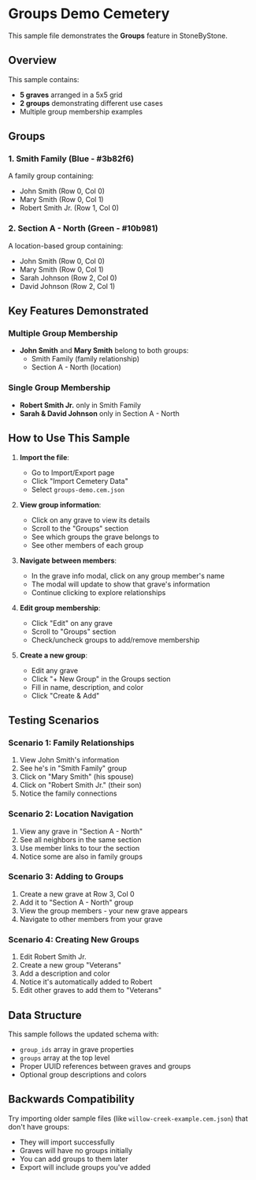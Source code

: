 # Groups Demo Cemetery

This sample file demonstrates the **Groups** feature in StoneByStone.

## Overview

This sample contains:

- **5 graves** arranged in a 5x5 grid
- **2 groups** demonstrating different use cases
- Multiple group membership examples

## Groups

### 1. Smith Family (Blue - #3b82f6)

A family group containing:

- John Smith (Row 0, Col 0)
- Mary Smith (Row 0, Col 1)
- Robert Smith Jr. (Row 1, Col 0)

### 2. Section A - North (Green - #10b981)

A location-based group containing:

- John Smith (Row 0, Col 0)
- Mary Smith (Row 0, Col 1)
- Sarah Johnson (Row 2, Col 0)
- David Johnson (Row 2, Col 1)

## Key Features Demonstrated

### Multiple Group Membership

- **John Smith** and **Mary Smith** belong to both groups:
  - Smith Family (family relationship)
  - Section A - North (location)

### Single Group Membership

- **Robert Smith Jr.** only in Smith Family
- **Sarah & David Johnson** only in Section A - North

## How to Use This Sample

1. **Import the file**:
   - Go to Import/Export page
   - Click "Import Cemetery Data"
   - Select `groups-demo.cem.json`

2. **View group information**:
   - Click on any grave to view its details
   - Scroll to the "Groups" section
   - See which groups the grave belongs to
   - See other members of each group

3. **Navigate between members**:
   - In the grave info modal, click on any group member's name
   - The modal will update to show that grave's information
   - Continue clicking to explore relationships

4. **Edit group membership**:
   - Click "Edit" on any grave
   - Scroll to "Groups" section
   - Check/uncheck groups to add/remove membership

5. **Create a new group**:
   - Edit any grave
   - Click "+ New Group" in the Groups section
   - Fill in name, description, and color
   - Click "Create & Add"

## Testing Scenarios

### Scenario 1: Family Relationships

1. View John Smith's information
2. See he's in "Smith Family" group
3. Click on "Mary Smith" (his spouse)
4. Click on "Robert Smith Jr." (their son)
5. Notice the family connections

### Scenario 2: Location Navigation

1. View any grave in "Section A - North"
2. See all neighbors in the same section
3. Use member links to tour the section
4. Notice some are also in family groups

### Scenario 3: Adding to Groups

1. Create a new grave at Row 3, Col 0
2. Add it to "Section A - North" group
3. View the group members - your new grave appears
4. Navigate to other members from your grave

### Scenario 4: Creating New Groups

1. Edit Robert Smith Jr.
2. Create a new group "Veterans"
3. Add a description and color
4. Notice it's automatically added to Robert
5. Edit other graves to add them to "Veterans"

## Data Structure

This sample follows the updated schema with:

- `group_ids` array in grave properties
- `groups` array at the top level
- Proper UUID references between graves and groups
- Optional group descriptions and colors

## Backwards Compatibility

Try importing older sample files (like `willow-creek-example.cem.json`) that don't have groups:

- They will import successfully
- Graves will have no groups initially
- You can add groups to them later
- Export will include groups you've added
